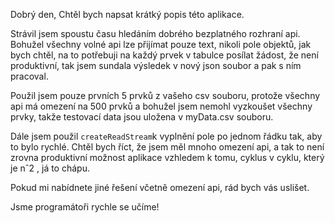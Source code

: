 Dobrý den, Chtěl bych napsat krátký popis této aplikace. 

Strávil jsem spoustu času hledáním dobrého bezplatného rozhraní api. Bohužel všechny volné api lze přijímat pouze text, nikoli pole objektů, jak bych chtěl, na to potřebuji na každý prvek v tabulce posílat žádost, že není produktivní, tak jsem sundala výsledek v nový json soubor a pak s ním pracoval. 

Použil jsem pouze prvních 5 prvků z vašeho csv souboru, protože všechny api má omezení na 500 prvků a bohužel jsem nemohl vyzkoušet všechny prvky, takže testovací data jsou uložena v myData.csv souboru.

Dále jsem použil ```createReadStream```k vyplnění pole po jednom řádku tak, aby to bylo rychlé. Chtěl bych říct, že jsem měl mnoho omezení api, a tak to není zrovna produktivní možnost aplikace vzhledem k tomu, cyklus v cyklu, který je nˆ2 , já to chápu.

Pokud mi nabídnete jiné řešení včetně omezení api, rád bych vás uslišet.

Jsme programátoři rychle se učíme!
